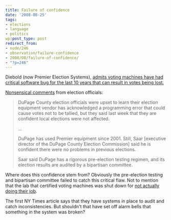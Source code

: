 ```yaml
---
title: Failure of confidence
date: '2008-08-25'
tags:
- elections
- language
- politics
wp:post_type: post
redirect_from:
- node/246
- observation/failure-confidence
- 2008/08/failure-of-confidence/
- "?p=246"
---
```


Diebold (now Premier Election Systems), [admits voting machines have had critical software bug for the last 10 years that can result in votes being lost.](http://www.nytimes.com/2008/08/22/us/22brfs-001.html?ref=us)

[Nonsensical comments](http://www.chicagotribune.com/news/local/chi-dupage-elex-aug25,0,7530999.story) from election officials:

>
>
> DuPage County election officials were upset to learn their election equipment vendor has acknowledged a programming error that could cause votes not to be tallied, but they said last week that they are confident local elections were not affected.
>
> ...
>
> DuPage has used Premier equipment since 2001. Still, Saar [executive director of the DuPage County Election Commission] said he is confident there were no problems in previous elections.
>
> Saar said DuPage has a rigorous pre-election testing regimen, and its election results are audited by a bipartisan committee.
>
>

Where does this confidence stem from? Obviously the pre-election testing and bipartisan committee failed to catch this critical flaw. Not to mention that the lab that certified voting machines was shut down for [not actually doing their job](http://www.nytimes.com/2007/01/04/washington/04voting.html?ei=5094&en=363e471aee8b4edc&hp=&ex=1167886800&partner=homepage&pagewanted=all).

The first NY Times article says that they have systems in place to audit and catch inconsistencies. But shouldn't that have set off alarm bells that something in the system was broken?

